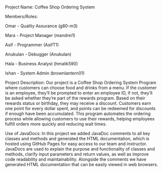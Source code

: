 Project Name: Coffee Shop Ordering System

Members/Roles: 

Omar - Quality Assurance (g80-m3)

Mara - Project Manager (mandrei1)

Asif - Programmer (AsifT1)

Anukulan - Debugger (Anukulan)

Hala - Business Analyst (hmalik590)

Ishan - System Admin (brownlantern01)

Project Description:
Our project is a Coffee Shop Ordering System Program where customers can choose food and drinks from a menu. If the customer is an employee, they’ll be prompted to enter an employee ID, if not, they’ll be asked whether they’re part of the rewards program. Based on their rewards status or birthday, they may receive a discount. Customers earn one point for every dollar spent, and points can be redeemed for discounts if enough have been accumulated. This program automates the ordering process while allowing customers to use their rewards, helping employees fulfill orders more quickly and reducing wait times.

Use of JavaDocs:
In this project we added JavaDoc comments to all key classes and methods and generated the HTML documentation, which is hosted using GitHub Pages for easy access to our team and instructor. JavaDocs are used to explain the purpose and functionality of classes and methods, clarify input parameters and return values, as well as improve code readability and maintainability. Alongside the comments we have generated HTML documentation that can be easily viewed in web browsers. 

